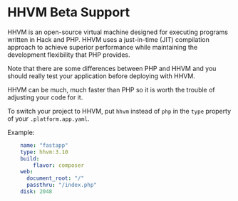 # HHVM Beta Support

HHVM is an open-source virtual machine designed for executing programs written in Hack and PHP. HHVM uses a just-in-time (JIT) compilation approach to achieve superior performance while maintaining the development flexibility that PHP provides.

Note that there are some differences between PHP and HHVM and you should really test your application before deploying with
HHVM. 

HHVM can be much, much faster than PHP so it is worth the trouble of adjusting your code for it.

To switch your project to HHVM, put `hhvm` instead of `php` in the `type`
property of your `.platform.app.yaml`.

Example:

```yaml
    name: "fastapp"
    type: hhvm:3.10
    build:
        flavor: composer
    web:
      document_root: "/"
      passthru: "/index.php"
    disk: 2048
```

